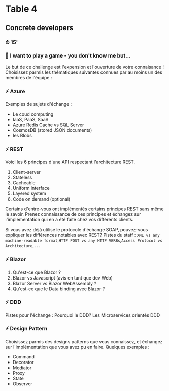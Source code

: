 # Table 4
## Concrete developers

### ⏱ 15' 

### 🤡 I want to play a game - you don't know me but...

Le but de ce challenge est l'expension et l'ouverture de votre connaisance !
Choisissez parmis les thématiques suivantes connues par au moins un des membres de l'équipe :

### ⚡ Azure
Exemples de sujets d'échange :
- Le coud computing
- IaaS, PaaS, SaaS
- Azure Redis Cache vs SQL Server
- CosmosDB (stored JSON documents)
- les Blobs

### ⚡ REST
Voici les 6 principes d'une API respectant l'architecture REST.

1. Client–server
2. Stateless
3. Cacheable
4. Uniform interface
5. Layered system
6. Code on demand (optional)

Certains d'entre-vous ont implémentés certains principes REST sans même le savoir. 
Prenez connaissance de ces principes et échangez sur l'implémentation qui en a été faite chez vos différents clients.

Si vous avez déjà utilisé le protocole d'échange SOAP, pouvez-vous expliquer les différences notables avec REST?
Pistes du staff : ```XML vs any machine-readable format```,```HTTP POST vs any HTTP VERBs```,```Access Protocol vs Architecture```,```...``` 

### ⚡ Blazor
1. Qu'est-ce que Blazor ?
2. Blazor vs Javascript (avis en tant que dev Web)
3. Blazor Server vs Blazor WebAssembly ?
4. Qu'est-ce que le Data binding avec Blazor ?

### ⚡ DDD
Pistes pour l'échange :
Pourquoi le DDD?
Les Microservices orientés DDD

### ⚡ Design Pattern
Choisissez parmis des designs patterns que vous connaissez, et échangez sur l'implémentation que vous avez pu en faire.
Quelques exemples :
- Command
- Decorator
- Mediator
- Proxy
- State
- Observer





